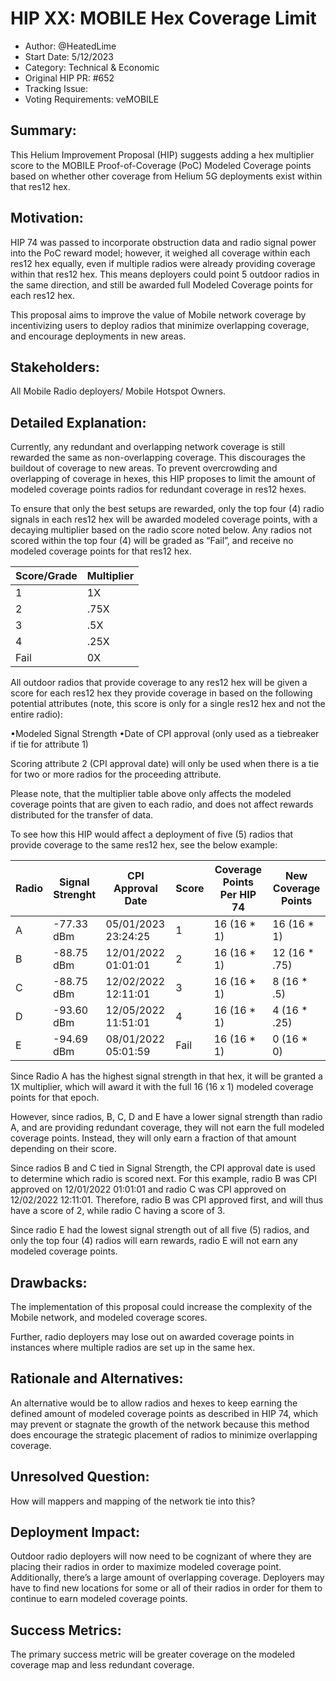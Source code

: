 # HIP XX: MOBILE Hex Coverage Limit

- Author: @HeatedLime
- Start Date: 5/12/2023
- Category: Technical & Economic
- Original HIP PR: #652
- Tracking Issue: 
- Voting Requirements: veMOBILE

## Summary:
This Helium Improvement Proposal (HIP) suggests adding a hex multiplier score to the MOBILE Proof-of-Coverage (PoC) Modeled Coverage points based on whether other coverage from Helium 5G deployments exist within that res12 hex. 

## Motivation:
HIP 74 was passed to incorporate obstruction data and radio signal power into the PoC reward model; however, it weighed all coverage within each res12 hex equally, even if multiple radios were already providing coverage within that res12 hex. This means deployers could point 5 outdoor radios in the same direction, and still be awarded full Modeled Coverage points for each res12 hex. 

This proposal aims to improve the value of Mobile network coverage by incentivizing users to deploy radios that minimize overlapping coverage, and encourage deployments in new areas. 

## Stakeholders:
All Mobile Radio deployers/ Mobile Hotspot Owners. 
 
## Detailed Explanation:
Currently, any redundant and overlapping network coverage is still rewarded the same as non-overlapping coverage. This discourages the buildout of coverage to new areas. To prevent overcrowding and overlapping of coverage in hexes, this HIP proposes to limit the amount of modeled coverage points radios for redundant coverage in res12 hexes. 

To ensure that only the best setups are rewarded, only the top four (4) radio signals in each res12 hex will be awarded modeled coverage points, with a decaying multiplier based on the radio score noted below. Any radios not scored within the top four (4) will be graded as “Fail”, and receive no modeled coverage points for that res12 hex. 


| Score/Grade  |Multiplier|  
|--------------|----------|
|      1       |   1X     |
|      2       |  .75X    |
|      3       |  .5X     |
|      4       |  .25X    |
|    Fail      |   0X     |


All outdoor radios that provide coverage to any res12 hex will be given a score for each res12 hex they provide coverage in based on the following potential attributes (note, this score is only for a single res12 hex and not the entire radio):

•Modeled Signal Strength 
•Date of CPI approval (only used as a tiebreaker if tie for attribute 1)

Scoring attribute 2 (CPI approval date) will only be used when there is a tie for two or more radios for the proceeding attribute. 

Please note, that the multiplier table above only affects the modeled coverage points that are given to each radio, and does not affect rewards distributed for the transfer of data. 

To see how this HIP would affect a deployment of five (5) radios that provide coverage to the same res12 hex, see the below example:


| Radio |Signal Strenght| CPI Approval Date | Score | Coverage Points Per HIP 74| New Coverage Points|  
|-------|---------------|-------------------|-------|---------------------------|--------------------|
|   A   |   -77.33 dBm  |05/01/2023 23:24:25| 1     | 16 (16 * 1)               | 16 (16 * 1)        |
|   B   |   -88.75 dBm  |12/01/2022 01:01:01| 2     | 16 (16 * 1)               | 12 (16 * .75)      |
|   C   |   -88.75 dBm  |12/02/2022 12:11:01| 3     | 16 (16 * 1)               | 8 (16 * .5)        |
|   D   |   -93.60 dBm  |12/05/2022 11:51:01| 4     | 16 (16 * 1)               | 4 (16 * .25)       |
|   E   |   -94.69 dBm  |08/01/2022 05:01:59| Fail  | 16 (16 * 1)               | 0 (16 * 0)         |



Since Radio A has the highest signal strength in that hex, it will be granted a 1X multiplier, which will award it with the full 16 (16 x 1) modeled coverage points for that epoch. 

However, since radios, B, C, D and E have a lower signal strength than radio A, and are providing redundant coverage, they will not earn the full modeled coverage points. Instead, they will only earn a fraction of that amount depending on their score. 

Since radios B and C tied in Signal Strength, the CPI approval date is used to determine which radio is scored next. For this example, radio B was CPI approved on 12/01/2022 01:01:01 and radio C was CPI approved on 12/02/2022 12:11:01. Therefore, radio B was CPI approved first, and will thus have a score of 2, while radio C having a score of 3. 

Since radio E had the lowest signal strength out of all five (5) radios, and only the top four (4) radios will earn rewards, radio E will not earn any modeled coverage points.

## Drawbacks:
The implementation of this proposal could increase the complexity of the Mobile network, and modeled coverage scores. 

Further, radio deployers may lose out on awarded coverage points in instances where multiple radios are set up in the same hex.


## Rationale and Alternatives:
An alternative would be to allow radios and hexes to keep earning the defined amount of modeled coverage points as described in HIP 74, which may prevent or stagnate the growth of the network because this method does encourage the strategic placement of radios to minimize overlapping coverage. 

## Unresolved Question:
How will mappers and mapping of the network tie into this?

## Deployment Impact:
Outdoor radio deployers will now need to be cognizant of where they are placing their radios in order to maximize modeled coverage point. Additionally, there’s a large amount of overlapping coverage. Deployers may have to find new locations for some or all of their radios in order for them to continue to earn modeled coverage points. 

## Success Metrics:
The primary success metric will be greater coverage on the modeled coverage map and less redundant coverage. 

